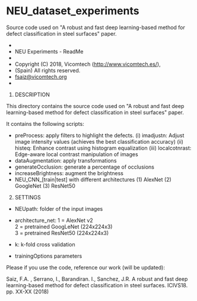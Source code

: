 # NEU_dataset_experiments
Source code used on "A robust and fast deep learning-based method for defect classification in steel surfaces" paper.

*
 * NEU Experiments - ReadMe
 * 
 * Copyright (C) 2018, Vicomtech (http://www.vicomtech.es/),
 * (Spain) All rights reserved.
 * fsaiz@vicomtech.org
 *
 
 1. DESCRIPTION

This directory contains the source code used on "A robust and fast deep learning-based method
for defect classification in steel surfaces" paper.

It contains the following scripts:

 - preProcess: apply filters to highlight the defects. 
		(i) imadjustn: Adjust image intensity values (achieves the best classification accuracy)
		(ii) histeq: Enhance contrast using histogram equalization
		(iii) localcotnrast: Edge-aware local contrast manipulation of images
 - dataAugmentation: apply transformations 
 - generateOcclusion: generate a percentage of occlusions
 - increaseBrightness: augment the brightness
 - NEU_CNN_[train|test] with different architectures
		(1) AlexNet
		(2) GoogleNet
		(3) ResNet50

 2. SETTINGS
 
 - NEUpath: 				folder of the input images 
 - architecture_net:        1 = AlexNet v2                  
                            2 = pretrained GoogLeNet (224x224x3)                          
                            3 = pretrained ResNet50 (224x224x3) 
							
 - k: 						k-fold cross validation
 
 - trainingOptions parameters

 
 

Please if you use the code, reference our work (will be updated):
 
Saiz, F.A. , Serrano, I., Barandiran. I., Sanchez, J.R. A robust and fast deep learning-based method
for defect classification in steel surfaces. ICIVS18. pp. XX-XX (2018)
 
 
